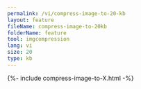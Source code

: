 ```yaml
---
permalink: /vi/compress-image-to-20-kb
layout: feature
fileName: compress-image-to-20kb
folderName: feature
tool: imgcompression
lang: vi
size: 20
type: kb
---
```


{%- include compress-image-to-X.html -%}
